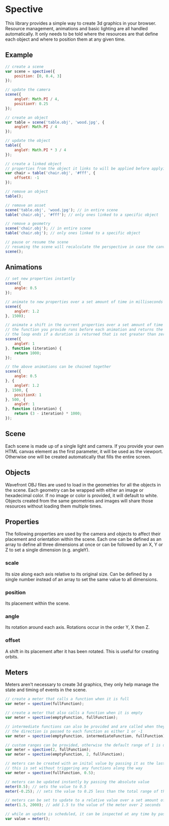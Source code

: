 # Spective
This library provides a simple way to create 3d graphics in your browser. Resource management, animations and basic lighting are all handled automatically. It only needs to be told where the resources are that define each object and where to position them at any given time.

## Example
```js
// create a scene
var scene = spective({
	position: [0, 0.4, 3]
});

// update the camera
scene({
	angleY: Math.PI / 4,
	positionY: 0.25
});

// create an object
var table = scene('table.obj', 'wood.jpg', {
	angleY: Math.PI / 4
});

// update the object
table({
	angleY: Math.PI * 3 / 4
});

// create a linked object
// properties from the object it links to will be applied before applying its own
var chair = table('chair.obj', '#fff', {
	offsetX: -1
});

// remove an object
table();

// remove an asset
scene('table.obj', 'wood.jpg'); // in entire scene
table('chair.obj', '#fff'); // only ones linked to a specific object

// remove a geometry
scene('chair.obj'); // in entire scene
table('chair.obj'); // only ones linked to a specific object

// pause or resume the scene
// resuming the scene will recalculate the perspective in case the canvas has been resized
scene();
```

## Animations
```js
// set new properties instantly
scene({
	angle: 0.5
});

// animate to new properties over a set amount of time in milliseconds
scene({
	angleY: 1.2
}, 1500);

// animate a shift in the current properties over a set amount of time in milliseconds and repeat
// the function you provide runs before each animation and returns the duration
// the loop ends if a duration is returned that is not greater than zero
scene({
	angleY: 1
}, function (iteration) {
	return 1000;
});

// the above animations can be chained together
scene({
	angle: 0.5
}, {
	angleY: 1.2
}, 1500, {
	positionX: 1
}, 500, {
	angleY: 1
}, function (iteration) {
	return (3 - iteration) * 1000;	
});
```

## Scene
Each scene is made up of a single light and camera. If you provide your own HTML canvas element as the first parameter, it will be used as the viewport. Otherwise one will be created automatically that fills the entire screen.

## Objects
Wavefront OBJ files are used to load in the geometries for all the objects in the scene. Each geometry can be wrapped with either an image or hexadecimal color. If no image or color is provided, it will default to white. Objects created from the same geometries and images will share those resources without loading them multiple times.

## Properties
The following properties are used by the camera and objects to affect their placement and orientation within the scene. Each one can be defined as an array to define all three dimensions at once or can be followed by an X, Y or Z to set a single dimension (e.g. angleY).

### scale
Its size along each axis relative to its original size. Can be defined by a single number instead of an array to set the same value to all dimensions.

### position
Its placement within the scene.

### angle
Its rotation around each axis. Rotations occur in the order Y, X then Z.

### offset
A shift in its placement after it has been rotated. This is useful for creating orbits.

## Meters
Meters aren't necessary to create 3d graphics, they only help manage the state and timing of events in the scene.

```js
// create a meter that calls a function when it is full
var meter = spective(fullFunction);

// create a meter that also calls a function when it is empty
var meter = spective(emptyFunction, fullFunction);

// intermediate functions can also be provided and are called when they are passed in either direction
// the direction is passed to each function as either 1 or -1
var meter = spective(emptyFunction, intermediateFunction, fullFunction);

// custom ranges can be provided, otherwise the default range of 1 is used between functions
var meter = spective(2, fullFunction);
var meter = spective(emptyFunction, 2, fullFunction);

// meters can be created with an inital value by passing it as the last parameter
// this is set without triggering any functions along the way
var meter = spective(fullFunction, 0.5);

// meters can be updated instantly by passing the absolute value
meter(0.5); // sets the value to 0.5
meter(-0.25); // sets the value to 0.25 less than the total range of the meter

// meters can be set to update to a relative value over a set amount of time
meter(1.5, 2000); // add 1.5 to the value of the meter over 2 seconds

// while an update is scheduled, it can be inspected at any time by passing no parameters
var value = meter();
```

